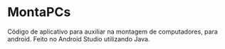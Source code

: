 # MontaPCs
Código de aplicativo para auxiliar na montagem de computadores, para android. 
Feito no Android Studio utilizando Java.
